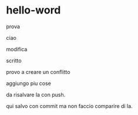 # hello-word
prova 

ciao 

modifica

scritto 

provo a creare un conflitto 

aggiungo piu cose

da risalvare la con push.

qui salvo con commit ma non faccio comparire di la.